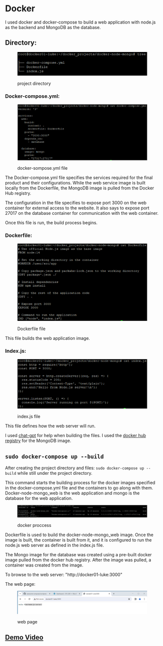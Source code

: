 # Docker

I used docker and docker-compose to build a web application with node.js as the backend and MongoDB as the database.

## Directory:&#x20;

<figure><img src="../../.gitbook/assets/image (1) (1).png" alt=""><figcaption><p>project directory</p></figcaption></figure>

### Docker-compose.yml:&#x20;

<figure><img src="../../.gitbook/assets/image (1) (1) (1).png" alt=""><figcaption><p>docker-sompose.yml file </p></figcaption></figure>

The Docker-compose.yml file specifies the services required for the final product and their configurations. While the web service image is built locally from the Dockerfile, the MongoDB image is pulled from the Docker Hub registry.

The configuration in the file specifies to expose port 3000 on the web container for external access to the website.  It also says to expose port 27017 on the database container for communication with the web container.

Once this file is run, the build process begins.

### Dockerfile:&#x20;

<figure><img src="../../.gitbook/assets/image (2) (1).png" alt=""><figcaption><p>Dockerfile file</p></figcaption></figure>

This file builds the web application image.

### Index.js:&#x20;

<figure><img src="../../.gitbook/assets/image (3).png" alt=""><figcaption><p>index.js file</p></figcaption></figure>

This file defines how the web server will run.

I used [chat-gpt](https://chat.openai.com/) for help when building the files. I used the [docker hub registry](https://hub.docker.com/\_/mongo) for the MongoDB image.

## `sudo docker-compose up --build`

After creating the project directory and files: `sudo docker-compose up --build` while still under the project directory.&#x20;

This command starts the building process for the docker images specified in the docker-compose.yml file and the containers to go along with them. Docker-node-mongo\_web is the web application and mongo is the database for the web application.

<figure><img src="../../.gitbook/assets/image (2).png" alt=""><figcaption><p>docker proccess</p></figcaption></figure>

Dockerfile is used to build the docker-node-mongo\_web image. Once the image is built, the container is built from it, and it is configured to run the node.js web server as defined in the index.js file.&#x20;

The Mongo image for the database was created using a pre-built docker image pulled from the docker hub registry. After the image was pulled, a container was created from the image.&#x20;



To browse to the web server: "http://docker01-luke:3000"

The web page:

<figure><img src="../../.gitbook/assets/image (4).png" alt=""><figcaption><p>web page</p></figcaption></figure>

## [Demo Video](https://drive.google.com/file/d/1be5pnQoyIgI-4xjOeGydeGq8qKEhTMiM/view)
